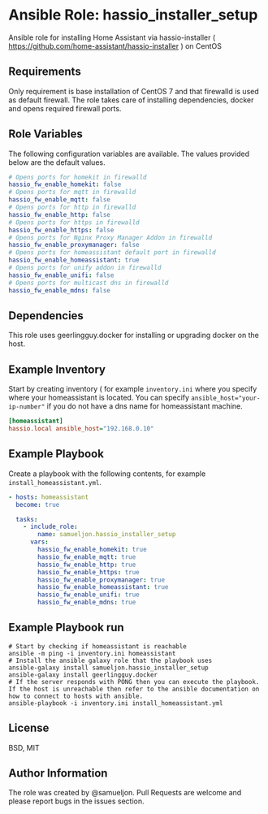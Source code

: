 Ansible Role: hassio_installer_setup
=========

Ansible role for installing Home Assistant via hassio-installer ( https://github.com/home-assistant/hassio-installer ) on CentOS

Requirements
------------

Only requirement is base installation of CentOS 7 and that firewalld is used as default firewall. The role takes care of installing dependencies, docker and opens required firewall ports.

Role Variables
--------------

The following configuration variables are available. The values provided below are the default values.
```yaml
# Opens ports for homekit in firewalld
hassio_fw_enable_homekit: false
# Opens ports for mqtt in firewalld
hassio_fw_enable_mqtt: false
# Opens ports for http in firewalld
hassio_fw_enable_http: false
# Opens ports for https in firewalld
hassio_fw_enable_https: false
# Opens ports for Nginx Proxy Manager Addon in firewalld
hassio_fw_enable_proxymanager: false
# Opens ports for homeassistant default port in firewalld
hassio_fw_enable_homeassistant: true
# Opens ports for unify addon in firewalld
hassio_fw_enable_unifi: false
# Opens ports for multicast dns in firewalld
hassio_fw_enable_mdns: false
```

Dependencies
------------

This role uses geerlingguy.docker for installing or upgrading docker on the host.

Example Inventory
----------------

Start by creating inventory ( for example `inventory.ini` where you specify where your homeassistant is located. You can specify `ansible_host="your-ip-number"` if you do not have a dns name for homeassistant machine.

```ini
[homeassistant]
hassio.local ansible_host="192.168.0.10"
```

Example Playbook
----------------

Create a playbook with the following contents, for example `install_homeassistant.yml`.

```yaml
- hosts: homeassistant
  become: true

  tasks:
    - include_role:
        name: samueljon.hassio_installer_setup
      vars:
        hassio_fw_enable_homekit: true
        hassio_fw_enable_mqtt: true
        hassio_fw_enable_http: true
        hassio_fw_enable_https: true
        hassio_fw_enable_proxymanager: true
        hassio_fw_enable_homeassistant: true
        hassio_fw_enable_unifi: true
        hassio_fw_enable_mdns: true
```
Example Playbook run
--------------------

```shell
# Start by checking if homeassistant is reachable
ansible -m ping -i inventory.ini homeassistant
# Install the ansible galaxy role that the playbook uses
ansible-galaxy install samueljon.hassio_installer_setup
ansible-galaxy install geerlingguy.docker
# If the server responds with PONG then you can execute the playbook. If the host is unreachable then refer to the ansible documentation on how to connect to hosts with ansible. 
ansible-playbook -i inventory.ini install_homeassistant.yml
```

License
-------

BSD, MIT

Author Information
------------------

The role was created by @samueljon. Pull Requests are welcome and please report bugs in the issues section.
